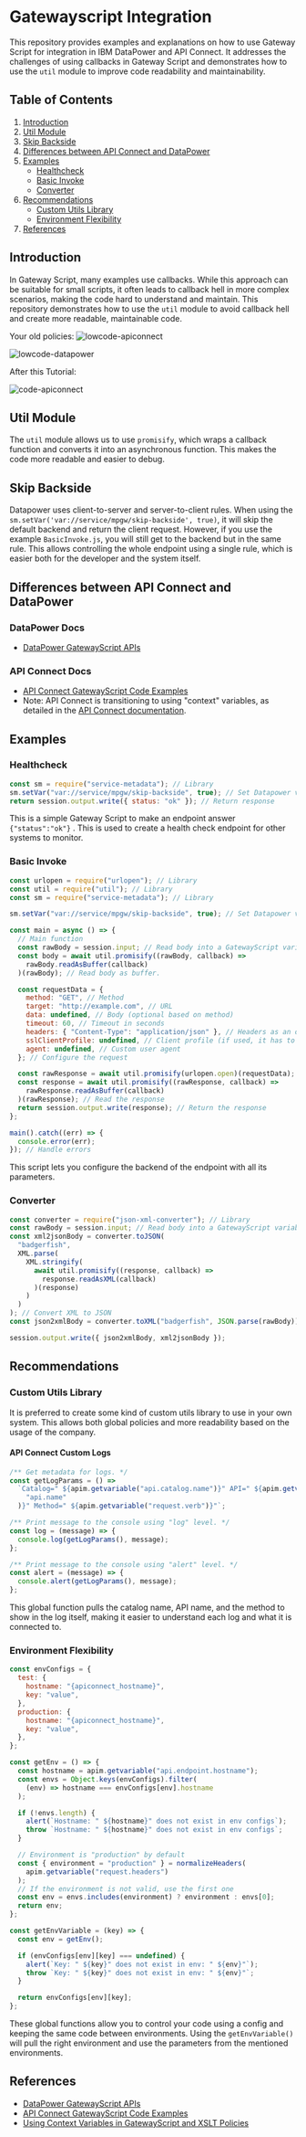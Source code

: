 # Gatewayscript Integration

This repository provides examples and explanations on how to use Gateway Script for integration in IBM DataPower and API Connect. It addresses the challenges of using callbacks in Gateway Script and demonstrates how to use the `util` module to improve code readability and maintainability.

## Table of Contents

1.  [Introduction](#introduction)
2.  [Util Module](#util-module)
3.  [Skip Backside](#skip-backside)
4.  [Differences between API Connect and DataPower](#differences-between-api-connect-and-datapower)
5.  [Examples](#examples)
    - [Healthcheck](#healthcheck)
    - [Basic Invoke](#basic-invoke)
    - [Converter](#converter)
6.  [Recommendations](#recommendations)
    - [Custom Utils Library](#custom-utils-library)
    - [Environment Flexibility](#environment-flexibility)
7.  [References](#references)

## Introduction

In Gateway Script, many examples use callbacks. While this approach can be suitable for small scripts, it often leads to callback hell in more complex scenarios, making the code hard to understand and maintain. This repository demonstrates how to use the `util` module to avoid callback hell and create more readable, maintainable code.  

Your old policies:
![lowcode-apiconnect](https://i.ibb.co/sRp7VxM/apiconnect.png)

![lowcode-datapower](https://i.ibb.co/34dJC0H/datapower.png)

After this Tutorial:

![code-apiconnect](https://i.ibb.co/34nYnhP/apiconnect-gatewayscript.png)


## Util Module

The `util` module allows us to use `promisify`, which wraps a callback function and converts it into an asynchronous function. This makes the code more readable and easier to debug.

## Skip Backside

Datapower uses client-to-server and server-to-client rules. When using the `sm.setVar('var://service/mpgw/skip-backside', true)`, it will skip the default backend and return the client request. However, if you use the example `BasicInvoke.js`, you will still get to the backend but in the same rule. This allows controlling the whole endpoint using a single rule, which is easier both for the developer and the system itself.

## Differences between API Connect and DataPower

### DataPower Docs

- [DataPower GatewayScript APIs](https://www.ibm.com/docs/en/datapower-gateway/10.5.0?topic=gatewayscript-apis)

### API Connect Docs

- [API Connect GatewayScript Code Examples](https://www.ibm.com/docs/en/api-connect/10.0.5.x_lts?topic=gatewayscript-code-examples)
- Note: API Connect is transitioning to using "context" variables, as detailed in the [API Connect documentation](https://www.ibm.com/docs/en/api-connect/10.0.5.x_lts?topic=aplc-using-context-variables-in-gatewayscript-xslt-policies-datapower-api-gateway).

## Examples

### Healthcheck

```javascript
const sm = require("service-metadata"); // Library
sm.setVar("var://service/mpgw/skip-backside", true); // Set Datapower variable
return session.output.write({ status: "ok" }); // Return response
```

This is a simple Gateway Script to make an endpoint answer `{"status":"ok"}` . This is used to create a health check endpoint for other systems to monitor.

### Basic Invoke

```javascript
const urlopen = require("urlopen"); // Library
const util = require("util"); // Library
const sm = require("service-metadata"); // Library

sm.setVar("var://service/mpgw/skip-backside", true); // Set Datapower variable

const main = async () => {
  // Main function
  const rawBody = session.input; // Read body into a GatewayScript variable
  const body = await util.promisify((rawBody, callback) =>
    rawBody.readAsBuffer(callback)
  )(rawBody); // Read body as buffer.

  const requestData = {
    method: "GET", // Method
    target: "http://example.com", // URL
    data: undefined, // Body (optional based on method)
    timeout: 60, // Timeout in seconds
    headers: { "Content-Type": "application/json" }, // Headers as an object
    sslClientProfile: undefined, // Client profile (if used, it has to be an actual object in the relevant policy)
    agent: undefined, // Custom user agent
  }; // Configure the request

  const rawResponse = await util.promisify(urlopen.open)(requestData); // Make the request
  const response = await util.promisify((rawResponse, callback) =>
    rawResponse.readAsBuffer(callback)
  )(rawResponse); // Read the response
  return session.output.write(response); // Return the response
};

main().catch((err) => {
  console.error(err);
}); // Handle errors
```

This script lets you configure the backend of the endpoint with all its parameters.

### Converter

```javascript
const converter = require("json-xml-converter"); // Library
const rawBody = session.input; // Read body into a GatewayScript variable
const xml2jsonBody = converter.toJSON(
  "badgerfish",
  XML.parse(
    XML.stringify(
      await util.promisify((response, callback) =>
        response.readAsXML(callback)
      )(response)
    )
  )
); // Convert XML to JSON
const json2xmlBody = converter.toXML("badgerfish", JSON.parse(rawBody)); // Convert JSON to XML

session.output.write({ json2xmlBody, xml2jsonBody });
```

## Recommendations

### Custom Utils Library

It is preferred to create some kind of custom utils library to use in your own system. This allows both global policies and more readability based on the usage of the company.

#### API Connect Custom Logs

```javascript
/** Get metadata for logs. */
const getLogParams = () =>
  `Catalog=" ${apim.getvariable("api.catalog.name")}" API=" ${apim.getvariable(
    "api.name"
  )}" Method=" ${apim.getvariable("request.verb")}"`;

/** Print message to the console using "log" level. */
const log = (message) => {
  console.log(getLogParams(), message);
};

/** Print message to the console using "alert" level. */
const alert = (message) => {
  console.alert(getLogParams(), message);
};
```

This global function pulls the catalog name, API name, and the method to show in the log itself, making it easier to understand each log and what it is connected to.

### Environment Flexibility

```javascript
const envConfigs = {
  test: {
    hostname: "{apiconnect_hostname}",
    key: "value",
  },
  production: {
    hostname: "{apiconnect_hostname}",
    key: "value",
  },
};

const getEnv = () => {
  const hostname = apim.getvariable("api.endpoint.hostname");
  const envs = Object.keys(envConfigs).filter(
    (env) => hostname === envConfigs[env].hostname
  );

  if (!envs.length) {
    alert(`Hostname: " ${hostname}" does not exist in env configs`);
    throw `Hostname: " ${hostname}" does not exist in env configs`;
  }

  // Environment is "production" by default
  const { environment = "production" } = normalizeHeaders(
    apim.getvariable("request.headers")
  );
  // If the environment is not valid, use the first one
  const env = envs.includes(environment) ? environment : envs[0];
  return env;
};

const getEnvVariable = (key) => {
  const env = getEnv();

  if (envConfigs[env][key] === undefined) {
    alert(`Key: " ${key}" does not exist in env: " ${env}"`);
    throw `Key: " ${key}" does not exist in env: " ${env}"`;
  }

  return envConfigs[env][key];
};
```

These global functions allow you to control your code using a config and keeping the same code between environments. Using the `getEnvVariable()` will pull the right environment and use the parameters from the mentioned environments.

## References

- [DataPower GatewayScript APIs](https://www.ibm.com/docs/en/datapower-gateway/10.5.0?topic=gatewayscript-apis)
- [API Connect GatewayScript Code Examples](https://www.ibm.com/docs/en/api-connect/10.0.5.x_lts?topic=gatewayscript-code-examples)
- [Using Context Variables in GatewayScript and XSLT Policies](https://www.ibm.com/docs/en/api-connect/10.0.5.x_lts?topic=aplc-using-context-variables-in-gatewayscript-xslt-policies-datapower-api-gateway)
